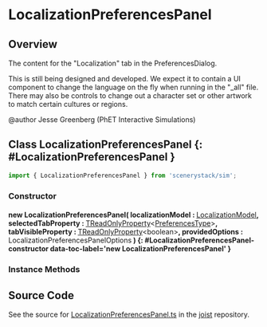 # LocalizationPreferencesPanel

## Overview

The content for the "Localization" tab in the PreferencesDialog.

This is still being designed and developed. We expect it to contain a UI component to change the
language on the fly when running in the "_all" file. There may also be controls to change out
a character set or other artwork to match certain cultures or regions.

@author Jesse Greenberg (PhET Interactive Simulations)

## Class LocalizationPreferencesPanel {: #LocalizationPreferencesPanel }


```js
import { LocalizationPreferencesPanel } from 'scenerystack/sim';
```
### Constructor

#### new LocalizationPreferencesPanel( localizationModel : <span style="font-weight: 400;">[LocalizationModel](../sim/PreferencesModel.md#LocalizationModel)</span>, selectedTabProperty : <span style="font-weight: 400;">[TReadOnlyProperty](../axon/TReadOnlyProperty.md)&lt;[PreferencesType](../joist/PreferencesType.md)&gt;</span>, tabVisibleProperty : <span style="font-weight: 400;">[TReadOnlyProperty](../axon/TReadOnlyProperty.md)&lt;<span style="color: hsla(calc(var(--md-hue) + 180deg),80%,40%,1);">boolean</span>&gt;</span>, providedOptions : <span style="font-weight: 400;">LocalizationPreferencesPanelOptions</span> ) {: #LocalizationPreferencesPanel-constructor data-toc-label='new LocalizationPreferencesPanel' }

### Instance Methods





## Source Code

See the source for [LocalizationPreferencesPanel.ts](https://github.com/phetsims/joist/blob/main/js/preferences/LocalizationPreferencesPanel.ts) in the [joist](https://github.com/phetsims/joist) repository.
